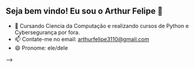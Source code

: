 ## Seja bem vindo! Eu sou o Arthur Felipe 👋

- 🌱 Cursando Ciencia da Computação e realizando cursos de Python e Cybersegurança por fora.
- 📫 Contate-me no email: arthurfelipe3110@gmail.com
- 😄 Pronome: ele/dele

-->
